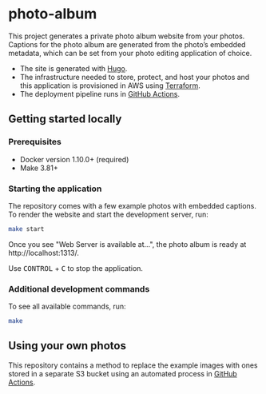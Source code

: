 # photo-album

This project generates a private photo album website from your photos. Captions for the photo album are generated from the photo’s embedded metadata, which can be set from your photo editing application of choice.

- The site is generated with [Hugo](https://gohugo.io/).
- The infrastructure needed to store, protect, and host your photos and this application is provisioned in AWS using [Terraform](https://www.terraform.io/).
- The deployment pipeline runs in [GitHub Actions](https://github.com/features/actions).

## Getting started locally

### Prerequisites

- Docker version 1.10.0+ (required)
- Make 3.81+

### Starting the application

The repository comes with a few example photos with embedded captions. To render the website and start the development server, run:

```bash
make start
```

Once you see "Web Server is available at…", the photo album is ready at http://localhost:1313/.

Use <kbd>CONTROL</kbd> + <kbd>C</kbd> to stop the application.

### Additional development commands

To see all available commands, run:

```bash
make
```

## Using your own photos

This repository contains a method to replace the example images with ones stored in a separate S3 bucket using an automated process in [GitHub Actions](https://github.com/features/actions).
